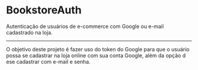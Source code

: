# BookstoreAuth
Autenticação de usuários de e-commerce com Google ou e-mail cadastrado na loja.

---

O objetivo deste projeto é fazer uso do token do Google para que o usuário possa se cadastrar na loja online com sua conta Google, além da opção d ese cadastrar com e-mail e senha.
